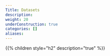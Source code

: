 ```yaml
---
Title: Datasets
description:
weight: 20
underConstruction: true
categories: []
aliases:
---
```


{{% children style="h2" description="true" %}}
